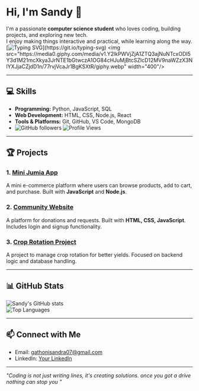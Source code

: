 # Hi, I'm Sandy 👋

I'm a passionate **computer science student** who loves coding, building projects, and exploring new tech.  
I enjoy making things interactive and practical, while learning along the way.  
[![Typing SVG](https://readme-typing-svg.herokuapp.com?font=Fira+Code&pause=1000&color=F79E4C&width=435&lines=Hi%2C+I'm+Sandy!;Welcome+to+my+GitHub+profile!;I+love+coding+%26+creating+cool+projects!)](https://git.io/typing-svg)
<img src="https://media0.giphy.com/media/v1.Y2lkPWVjZjA1ZTQ3ajNuNTcxODI5Y3d1M21mcXkya3JrNTE1bGtwczA1OG84cHJuMjBtcSZlcD12MV9naWZzX3NlYXJjaCZjdD1n/77rvjVcaJr1BgKSXtR/giphy.webp" width="400"/>



---

## 💻 Skills

- **Programming:** Python, JavaScript, SQL  
- **Web Development:** HTML, CSS, Node.js, React  
- **Tools & Platforms:** Git, GitHub, VS Code, MongoDB
- ![GitHub followers](https://img.shields.io/github/followers/yourusername?label=Follow&style=social)
![Profile Views](https://komarev.com/ghpvc/?username=yourusername&color=blue)


---

## 🏆 Projects

### 1. [Mini Jumia App](your-link-here)
A mini e-commerce platform where users can browse products, add to cart, and purchase. Built with **JavaScript** and **Node.js**.

### 2. [Community Website](https://github.com/wanjikusandra/CRISIS-ASSISTANCE-)
A platform for donations and requests. Built with **HTML, CSS, JavaScript**. Includes login and signup functionality.

### 3. [Crop Rotation Project](your-link-here)
A project to manage crop rotation for better yields. Focused on backend logic and database handling.  


---

## 📊 GitHub Stats

![Sandy's GitHub stats](https://github-readme-stats.vercel.app/api?username=yourusername&show_icons=true&theme=radical)  
![Top Languages](https://github-readme-stats.vercel.app/api/top-langs/?username=yourusername&layout=compact&theme=radical)

---

## 📫 Connect with Me

- Email: gathonisandra07@gmail.com 
- LinkedIn: [Your LinkedIn](https://linkedin.com/in/yourprofile)  

---

*"Coding is not just writing lines, it's creating solutions.
once you got a drive nothing can stop you "*


<!--
**wanjikusandra/wanjikusandra** is a ✨ _special_ ✨ repository because its `README.md` (this file) appears on your GitHub profile.

Here are some ideas to get you started:

- 🔭 I’m currently working on ...
- 🌱 I’m currently learning ...
- 👯 I’m looking to collaborate on ...
- 🤔 I’m looking for help with ...
- 💬 Ask me about ...
- 📫 How to reach me: ...
- 😄 Pronouns: ...
- ⚡ Fun fact: ...
-->
